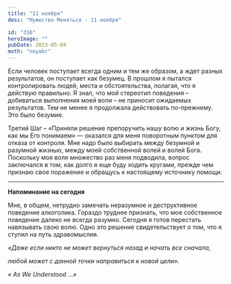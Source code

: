 ```yaml
---
title: "11 ноября"
desc: "Мужество Меняться - 11 ноября"

id: "316"
heroImage: ""
pubDate: 2023-05-04
moth: "noyabr"
---
```


Если человек поступает всегда одним и тем же образом, а ждет разных
результатов, он поступает как безумец. В прошлом я пытался контролировать
людей, места и обстоятельства, полагая, что я действую правильно. Я знал, что
мой стереотип поведения – добиваться выполнения моей воли – не приносит
ожидаемых результатов. Тем не менее я продолжала действовать по-прежнему. Это
было безумие.

Третий Шаг – «Приняли решение препоручить нашу волю и жизнь Богу, как мы Его
понимаем» — оказался для меня поворотным пунктом для отказа от контроля. Мне
надо было выбирать между безумной и разумной жизнью, между моей собственной
волей и волей Бога. Поскольку моя воля множество раз меня подводила, вопрос
заключался в том, как долго я еще буду ходить кругами, прежде чем признаю свое
поражение и обращусь к настоящему источнику помощи.

---

**Напоминание на сегодня**

Мне, в общем, нетрудно замечать неразумное и деструктивное поведение
алкоголика. Гораздо труднее признать, что мое собственное поведение далеко не
всегда разумно. Сегодня я готов перестать навязывать свою волю. Одно это
решение свидетельствует о том, что я ступил на путь здравомыслия.

_«Даже если никто не может вернуться назад и начать все сначала,_

_любой может с данной точки направиться к новой цели»._

_«_ _As_ _We_ _Understood_ _…»_
